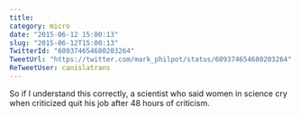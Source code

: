```yaml
---
title: 
category: micro
date: "2015-06-12 15:00:13"
slug: "2015-06-12T15:00:13"
TwitterId: "609374654680203264"
TweetUrl: "https://twitter.com/mark_philpot/status/609374654680203264"
ReTweetUser: canislatrans
---
```


<i class="fa fa-retweet" aria-hidden="true"></i> So if I understand this
correctly, a scientist who said women in science cry when criticized quit his
job after 48 hours of criticism.
